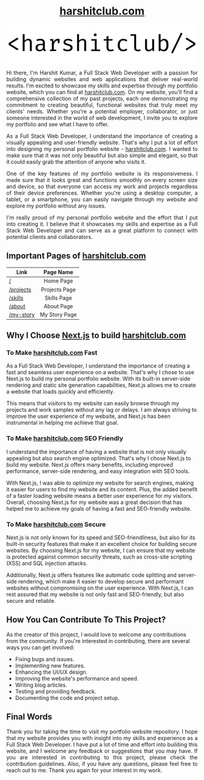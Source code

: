 <div align="center" display="flex">
<h1><a href="https://www.harshitclub.com" target="_blank">harshitclub.com</a></h1>
</div>

<div align="center">

![alt text](https://github.com/harshitclub/harshitclubweb/blob/main/public/harshitclub.svg "harshitclub logo")

</div>

<p align="justify">
Hi there, I'm Harshit Kumar, a Full Stack Web Developer with a passion for building dynamic websites and web applications that deliver real-world results. I'm excited to showcase my skills and expertise through my portfolio website, which you can find at <a href="https://www.harshitclub.com" target="_blank">harshitclub.com</a>. On my website, you'll find a comprehensive collection of my past projects, each one demonstrating my commitment to creating beautiful, functional websites that truly meet my clients' needs. Whether you're a potential employer, collaborator, or just someone interested in the world of web development, I invite you to explore my portfolio and see what I have to offer.
</p>

<p align="justify">
As a Full Stack Web Developer, I understand the importance of creating a visually appealing and user-friendly website. That's why I put a lot of effort into designing my personal portfolio website - <a href="https://www.harshitclub.com" target="_blank">harshitclub.com</a>. I wanted to make sure that it was not only beautiful but also simple and elegant, so that it could easily grab the attention of anyone who visits it.
</p>

<p align="justify">
One of the key features of my portfolio website is its responsiveness. I made sure that it looks great and functions smoothly on every screen size and device, so that everyone can access my work and projects regardless of their device preferences. Whether you're using a desktop computer, a tablet, or a smartphone, you can easily navigate through my website and explore my portfolio without any issues.
</p>

<p align="justify">
I'm really proud of my personal portfolio website and the effort that I put into creating it. I believe that it showcases my skills and expertise as a Full Stack Web Developer and can serve as a great platform to connect with potential clients and collaborators.
</p>

## Important Pages of [harshitclub.com](https://www.harshitclub.com)

| Link                                              |   Page Name   |
| ------------------------------------------------- | :-----------: |
| [/](https://www.harshitclub.com)                  |   Home Page   |
| [/projects](https://www.harshitclub.com/projects) | Projects Page |
| [/skills](https://www.harshitclub.com/skills)     |  Skills Page  |
| [/about](https://www.harshitclub.com/about)       |  About Page   |
| [/my-story](https://www.harshitclub.com/my-story) | My Story Page |

## Why I Choose [Next.js](https://nextjs.org/) to build [harshitclub.com](https://www.harshitclub.com)

### To Make [harshitclub.com](https://www.harshitclub.com) Fast

As a Full Stack Web Developer, I understand the importance of creating a fast and seamless user experience on a website. That's why I chose to use Next.js to build my personal portfolio website. With its built-in server-side rendering and static site generation capabilities, Next.js allows me to create a website that loads quickly and efficiently.

This means that visitors to my website can easily browse through my projects and work samples without any lag or delays. I am always striving to improve the user experience of my website, and Next.js has been instrumental in helping me achieve that goal.

### To Make [harshitclub.com](https://www.harshitclub.com) SEO Friendly

I understand the importance of having a website that is not only visually appealing but also search engine optimized. That's why I chose Next.js to build my website. Next.js offers many benefits, including improved performance, server-side rendering, and easy integration with SEO tools.

With Next.js, I was able to optimize my website for search engines, making it easier for users to find my website and its content. Plus, the added benefit of a faster loading website means a better user experience for my visitors. Overall, choosing Next.js for my website was a great decision that has helped me to achieve my goals of having a fast and SEO-friendly website.

### To Make [harshitclub.com](https://www.harshitclub.com) Secure

Next.js is not only known for its speed and SEO-friendliness, but also for its built-in security features that make it an excellent choice for building secure websites. By choosing Next.js for my website, I can ensure that my website is protected against common security threats, such as cross-site scripting (XSS) and SQL injection attacks.

Additionally, Next.js offers features like automatic code splitting and server-side rendering, which make it easier to develop secure and performant websites without compromising on the user experience. With Next.js, I can rest assured that my website is not only fast and SEO-friendly, but also secure and reliable.

## How You Can Contribute To This Project?

As the creator of this project, I would love to welcome any contributions from the community. If you're interested in contributing, there are several ways you can get involved:

- Fixing bugs and issues.
- Implementing new features.
- Enhancing the UI/UX design.
- Improving the website's performance and speed.
- Writing blog articles.
- Testing and providing feedback.
- Documenting the code and project setup.

## Final Words

<p align="justify">
Thank you for taking the time to visit my portfolio website repository. I hope that my website provides you with insight into my skills and experience as a Full Stack Web Developer. I have put a lot of time and effort into building this website, and I welcome any feedback or suggestions that you may have. If you are interested in contributing to this project, please check the contribution guidelines. Also, if you have any questions, please feel free to reach out to me. Thank you again for your interest in my work.
</p>
